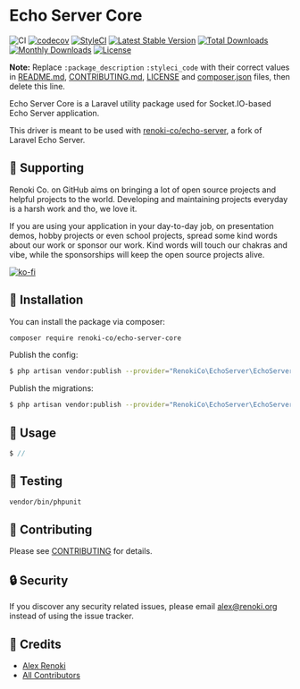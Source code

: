 Echo Server Core
================

![CI](https://github.com/renoki-co/echo-server-core/workflows/CI/badge.svg?branch=master)
[![codecov](https://codecov.io/gh/renoki-co/echo-server-core/branch/master/graph/badge.svg)](https://codecov.io/gh/renoki-co/echo-server-core/branch/master)
[![StyleCI](https://github.styleci.io/repos/:styleci_code/shield?branch=master)](https://github.styleci.io/repos/:styleci_code)
[![Latest Stable Version](https://poser.pugx.org/renoki-co/echo-server-core/v/stable)](https://packagist.org/packages/renoki-co/echo-server-core)
[![Total Downloads](https://poser.pugx.org/renoki-co/echo-server-core/downloads)](https://packagist.org/packages/renoki-co/echo-server-core)
[![Monthly Downloads](https://poser.pugx.org/renoki-co/echo-server-core/d/monthly)](https://packagist.org/packages/renoki-co/echo-server-core)
[![License](https://poser.pugx.org/renoki-co/echo-server-core/license)](https://packagist.org/packages/renoki-co/echo-server-core)

**Note:** Replace  ```:package_description``` ```:styleci_code``` with their correct values in [README.md](README.md), [CONTRIBUTING.md](CONTRIBUTING.md), [LICENSE](LICENSE) and [composer.json](composer.json) files, then delete this line.

Echo Server Core is a Laravel utility package used for Socket.IO-based Echo Server application.

This driver is meant to be used with [renoki-co/echo-server](https://github.com/renoki-co/echo-server), a fork of Laravel Echo Server.

## 🤝 Supporting

Renoki Co. on GitHub aims on bringing a lot of open source projects and helpful projects to the world. Developing and maintaining projects everyday is a harsh work and tho, we love it.

If you are using your application in your day-to-day job, on presentation demos, hobby projects or even school projects, spread some kind words about our work or sponsor our work. Kind words will touch our chakras and vibe, while the sponsorships will keep the open source projects alive.

[![ko-fi](https://www.ko-fi.com/img/githubbutton_sm.svg)](https://ko-fi.com/R6R42U8CL)

## 🚀 Installation

You can install the package via composer:

```bash
composer require renoki-co/echo-server-core
```

Publish the config:

```bash
$ php artisan vendor:publish --provider="RenokiCo\EchoServer\EchoServerServiceProvider" --tag="config"
```

Publish the migrations:

```bash
$ php artisan vendor:publish --provider="RenokiCo\EchoServer\EchoServerServiceProvider" --tag="migrations"
```

## 🙌 Usage

```php
$ //
```

## 🐛 Testing

``` bash
vendor/bin/phpunit
```

## 🤝 Contributing

Please see [CONTRIBUTING](CONTRIBUTING.md) for details.

## 🔒  Security

If you discover any security related issues, please email alex@renoki.org instead of using the issue tracker.

## 🎉 Credits

- [Alex Renoki](https://github.com/rennokki)
- [All Contributors](../../contributors)
